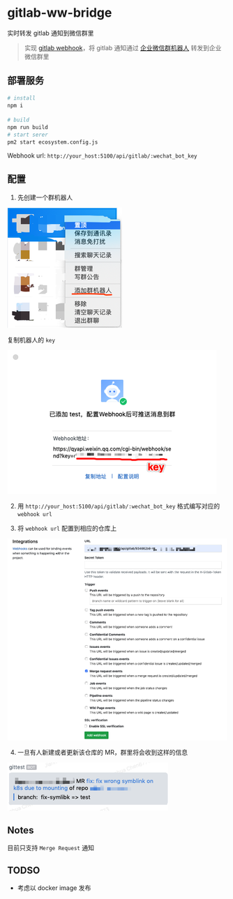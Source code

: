 # gitlab-ww-bridge

实时转发 gitlab 通知到微信群里

> 实现 [gitlab webhook](https://docs.gitlab.com/ee/user/project/integrations/webhooks.html)，将 gitlab 通知通过
> [企业微信群机器人](https://work.weixin.qq.com/api/doc#90000/90136/91770)
> 转发到企业微信群里

## 部署服务

```bash
# install
npm i

# build
npm run build
# start serer
pm2 start ecosystem.config.js
```

Webhook url: `http://your_host:5100/api/gitlab/:wechat_bot_key`

## 配置

1. 先创建一个群机器人

![step1](./docs/ww1.png)

复制机器人的 `key`

![step2](./docs/ww2.png)

2. 用 `http://your_host:5100/api/gitlab/:wechat_bot_key` 格式编写对应的 `webhook url`

3. 将 `webhook url` 配置到相应的仓库上

![gitlab](./docs/gitlab.png)

4. 一旦有人新建或者更新该仓库的 MR，群里将会收到这样的信息

![message](./docs/message.png)

## Notes

目前只支持 `Merge Request` 通知

## TODSO

- 考虑以 docker image 发布

